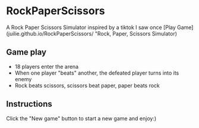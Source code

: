 # RockPaperScissors
A Rock Paper Scissors Simulator inspired by a tiktok I saw once
[Play Game](juilie.github.io/RockPaperScissors/ "Rock, Paper, Scissors Simulator)

## Game play
- 18 players enter the arena
- When one player "beats" another, the defeated player turns into its enemy
- Rock beats scissors, scissors beat paper, paper beats rock

## Instructions
Click the "New game" button to start a new game and enjoy:)

